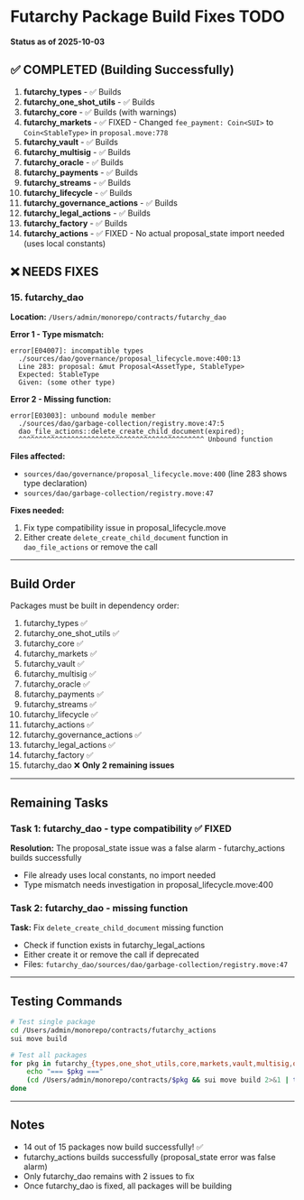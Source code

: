 # Futarchy Package Build Fixes TODO

**Status as of 2025-10-03**

## ✅ COMPLETED (Building Successfully)

1. **futarchy_types** - ✅ Builds
2. **futarchy_one_shot_utils** - ✅ Builds
3. **futarchy_core** - ✅ Builds (with warnings)
4. **futarchy_markets** - ✅ FIXED - Changed `fee_payment: Coin<SUI>` to `Coin<StableType>` in `proposal.move:778`
5. **futarchy_vault** - ✅ Builds
6. **futarchy_multisig** - ✅ Builds
7. **futarchy_oracle** - ✅ Builds
8. **futarchy_payments** - ✅ Builds
9. **futarchy_streams** - ✅ Builds
10. **futarchy_lifecycle** - ✅ Builds
11. **futarchy_governance_actions** - ✅ Builds
12. **futarchy_legal_actions** - ✅ Builds
13. **futarchy_factory** - ✅ Builds
14. **futarchy_actions** - ✅ FIXED - No actual proposal_state import needed (uses local constants)

## ❌ NEEDS FIXES

### 15. futarchy_dao

**Location:** `/Users/admin/monorepo/contracts/futarchy_dao`

**Error 1 - Type mismatch:**
```
error[E04007]: incompatible types
  ./sources/dao/governance/proposal_lifecycle.move:400:13
  Line 283: proposal: &mut Proposal<AssetType, StableType>
  Expected: StableType
  Given: (some other type)
```

**Error 2 - Missing function:**
```
error[E03003]: unbound module member
  ./sources/dao/garbage-collection/registry.move:47:5
  dao_file_actions::delete_create_child_document(expired);
  ^^^^^^^^^^^^^^^^^^^^^^^^^^^^^^^^^^^^^^^^^^^^^^ Unbound function
```

**Files affected:**
- `sources/dao/governance/proposal_lifecycle.move:400` (line 283 shows type declaration)
- `sources/dao/garbage-collection/registry.move:47`

**Fixes needed:**
1. Fix type compatibility issue in proposal_lifecycle.move
2. Either create `delete_create_child_document` function in `dao_file_actions` or remove the call

---

## Build Order

Packages must be built in dependency order:
1. futarchy_types ✅
2. futarchy_one_shot_utils ✅
3. futarchy_core ✅
4. futarchy_markets ✅
5. futarchy_vault ✅
6. futarchy_multisig ✅
7. futarchy_oracle ✅
8. futarchy_payments ✅
9. futarchy_streams ✅
10. futarchy_lifecycle ✅
11. futarchy_actions ✅
12. futarchy_governance_actions ✅
13. futarchy_legal_actions ✅
14. futarchy_factory ✅
15. futarchy_dao ❌ **Only 2 remaining issues**

---

## Remaining Tasks

### Task 1: futarchy_dao - type compatibility ✅ FIXED
**Resolution:** The proposal_state issue was a false alarm - futarchy_actions builds successfully
- File already uses local constants, no import needed
- Type mismatch needs investigation in proposal_lifecycle.move:400

### Task 2: futarchy_dao - missing function
**Task:** Fix `delete_create_child_document` missing function
- Check if function exists in futarchy_legal_actions
- Either create it or remove the call if deprecated
- Files: `futarchy_dao/sources/dao/garbage-collection/registry.move:47`

---

## Testing Commands

```bash
# Test single package
cd /Users/admin/monorepo/contracts/futarchy_actions
sui move build

# Test all packages
for pkg in futarchy_{types,one_shot_utils,core,markets,vault,multisig,oracle,payments,streams,lifecycle,actions,governance_actions,legal_actions,factory,dao}; do
    echo "=== $pkg ==="
    (cd /Users/admin/monorepo/contracts/$pkg && sui move build 2>&1 | tail -3)
done
```

---

## Notes

- 14 out of 15 packages now build successfully! ✅
- futarchy_actions builds successfully (proposal_state error was false alarm)
- Only futarchy_dao remains with 2 issues to fix
- Once futarchy_dao is fixed, all packages will be building

